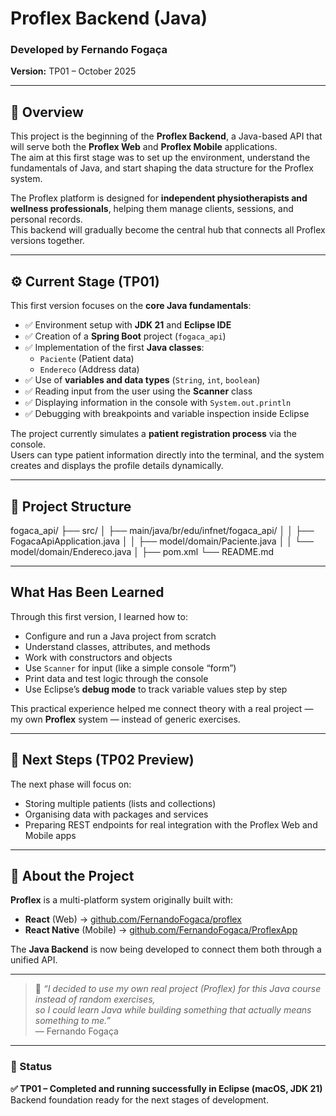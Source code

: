 # Proflex Backend (Java)

### Developed by Fernando Fogaça  
**Version:** TP01 – October 2025  

---

## 🧭 Overview

This project is the beginning of the **Proflex Backend**, a Java-based API that will serve both the **Proflex Web** and **Proflex Mobile** applications.  
The aim at this first stage was to set up the environment, understand the fundamentals of Java, and start shaping the data structure for the Proflex system.

The Proflex platform is designed for **independent physiotherapists and wellness professionals**, helping them manage clients, sessions, and personal records.  
This backend will gradually become the central hub that connects all Proflex versions together.

---

## ⚙️ Current Stage (TP01)

This first version focuses on the **core Java fundamentals**:

- ✅ Environment setup with **JDK 21** and **Eclipse IDE**  
- ✅ Creation of a **Spring Boot** project (`fogaca_api`)  
- ✅ Implementation of the first **Java classes**:
  - `Paciente` (Patient data)
  - `Endereco` (Address data)
- ✅ Use of **variables and data types** (`String`, `int`, `boolean`)
- ✅ Reading input from the user using the **Scanner** class  
- ✅ Displaying information in the console with `System.out.println`
- ✅ Debugging with breakpoints and variable inspection inside Eclipse  

The project currently simulates a **patient registration process** via the console.  
Users can type patient information directly into the terminal, and the system creates and displays the profile details dynamically.

---

## 🧩 Project Structure

fogaca_api/
├── src/
│ ├── main/java/br/edu/infnet/fogaca_api/
│ │ ├── FogacaApiApplication.java
│ │ ├── model/domain/Paciente.java
│ │ └── model/domain/Endereco.java
│
├── pom.xml
└── README.md


---

## What Has Been Learned

Through this first version, I learned how to:
- Configure and run a Java project from scratch  
- Understand classes, attributes, and methods  
- Work with constructors and objects  
- Use `Scanner` for input (like a simple console “form”)  
- Print data and test logic through the console  
- Use Eclipse’s **debug mode** to track variable values step by step  

This practical experience helped me connect theory with a real project — my own **Proflex** system — instead of generic exercises.

---

## 🚀 Next Steps (TP02 Preview)

The next phase will focus on:
- Storing multiple patients (lists and collections)  
- Organising data with packages and services  
- Preparing REST endpoints for real integration with the Proflex Web and Mobile apps  

---

## 🧾 About the Project

**Proflex** is a multi-platform system originally built with:
- **React** (Web) → [github.com/FernandoFogaca/proflex](https://github.com/FernandoFogaca/proflex)
- **React Native** (Mobile) → [github.com/FernandoFogaca/ProflexApp](https://github.com/FernandoFogaca/ProflexApp)

The **Java Backend** is now being developed to connect them both through a unified API.

---

> 💬 *“I decided to use my own real project (Proflex) for this Java course instead of random exercises,  
> so I could learn Java while building something that actually means something to me.”*  
> — Fernando Fogaça

---

### 🏁 Status
**✅ TP01 – Completed and running successfully in Eclipse (macOS, JDK 21)**  
Backend foundation ready for the next stages of development.

